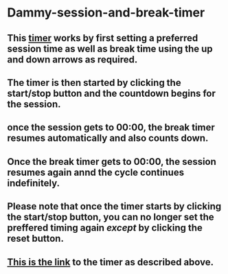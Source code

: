 # Dammy-session-and-break-timer

## This [timer](https://bestbynature.github.io/Dammy-session-and-break-timer/) works by first setting a preferred session time as well as break time using the up and down arrows as required. 

## The timer is then started by clicking the start/stop button and the countdown begins for the session.

## once the session gets to 00:00, the break timer resumes automatically and also counts down.

## Once the break timer gets to 00:00, the session resumes again annd the cycle continues indefinitely. 

## Please note that once the timer starts by clicking the start/stop button, you can no longer set the preffered timing again *except* by clicking the reset button.

## [This is the link](https://bestbynature.github.io/Dammy-session-and-break-timer/) to the timer as described above.
